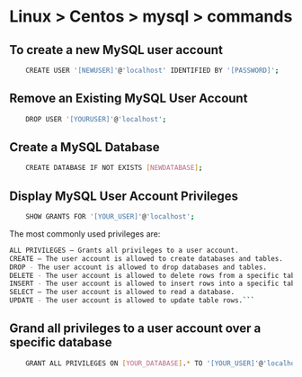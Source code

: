 # Linux > Centos > mysql > commands

## To create a new MySQL user account

``` bash
    CREATE USER '[NEWUSER]'@'localhost' IDENTIFIED BY '[PASSWORD]';
```
## Remove an Existing MySQL User Account

``` bash
    DROP USER '[YOURUSER]'@'localhost';
```
## Create a MySQL Database

``` bash
    CREATE DATABASE IF NOT EXISTS [NEWDATABASE];
```
## Display MySQL User Account Privileges

``` bash
    SHOW GRANTS FOR '[YOUR_USER]'@'localhost';
```
The most commonly used privileges are:
``` bash
ALL PRIVILEGES – Grants all privileges to a user account.
CREATE – The user account is allowed to create databases and tables.
DROP - The user account is allowed to drop databases and tables.
DELETE - The user account is allowed to delete rows from a specific table.
INSERT - The user account is allowed to insert rows into a specific table.
SELECT – The user account is allowed to read a database.
UPDATE - The user account is allowed to update table rows.```
```
## Grand all privileges to a user account over a specific database

``` bash
    GRANT ALL PRIVILEGES ON [YOUR_DATABASE].* TO '[YOUR_USER]'@'localhost';
```

